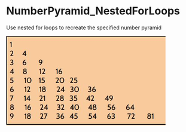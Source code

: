 # NumberPyramid_NestedForLoops
Use nested for loops to recreate the specified number pyramid

![alt text](images/NumberPyramid.jpg "Number Pyramid")
